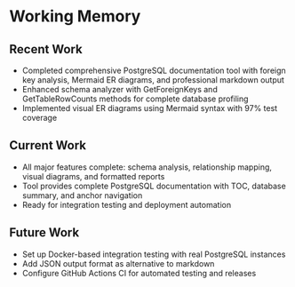 # Working Memory

## Recent Work
- Completed comprehensive PostgreSQL documentation tool with foreign key analysis, Mermaid ER diagrams, and professional markdown output
- Enhanced schema analyzer with GetForeignKeys and GetTableRowCounts methods for complete database profiling
- Implemented visual ER diagrams using Mermaid syntax with 97% test coverage

## Current Work
- All major features complete: schema analysis, relationship mapping, visual diagrams, and formatted reports
- Tool provides complete PostgreSQL documentation with TOC, database summary, and anchor navigation
- Ready for integration testing and deployment automation

## Future Work
- Set up Docker-based integration testing with real PostgreSQL instances
- Add JSON output format as alternative to markdown
- Configure GitHub Actions CI for automated testing and releases